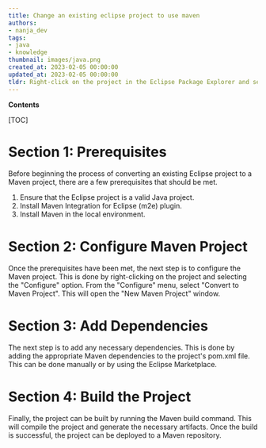 ```yaml
---
title: Change an existing eclipse project to use maven
authors:
- nanja_dev
tags:
- java
- knowledge
thumbnail: images/java.png
created_at: 2023-02-05 00:00:00
updated_at: 2023-02-05 00:00:00
tldr: Right-click on the project in the Eclipse Package Explorer and select `Configure > Convert to Maven Project`.
---
```


**Contents**

[TOC]

# Section 1: Prerequisites

Before beginning the process of converting an existing Eclipse project to a Maven project, there are a few prerequisites that should be met. 

1. Ensure that the Eclipse project is a valid Java project.
2. Install Maven Integration for Eclipse (m2e) plugin.
3. Install Maven in the local environment.

# Section 2: Configure Maven Project

Once the prerequisites have been met, the next step is to configure the Maven project. This is done by right-clicking on the project and selecting the "Configure" option. From the "Configure" menu, select "Convert to Maven Project". This will open the "New Maven Project" window.

# Section 3: Add Dependencies

The next step is to add any necessary dependencies. This is done by adding the appropriate Maven dependencies to the project's pom.xml file. This can be done manually or by using the Eclipse Marketplace.

# Section 4: Build the Project

Finally, the project can be built by running the Maven build command. This will compile the project and generate the necessary artifacts. Once the build is successful, the project can be deployed to a Maven repository.
